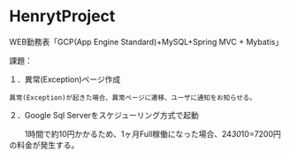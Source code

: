 # HenrytProject
WEB勤務表「GCP(App Engine Standard)+MySQL+Spring MVC + Mybatis」

課題：

１．異常(Exception)ページ作成

    異常(Exception)が起きた場合、異常ページに遷移、ユーザに通知をお知らせる。
    
２．Google Sql Serverをスケジューリング方式で起動

　　1時間で約10円かかるため、1ヶ月Full稼働になった場合、24*30*10=7200円の料金が発生する。
　
